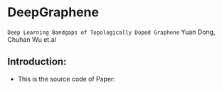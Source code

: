 # DeepGraphene
`Deep Learning Bandgaps of Topologically Doped Graphene` Yuan Dong, Chuhan Wu et.al
## Introduction:
*   This is the source code of Paper: <br>                                                                                                           
